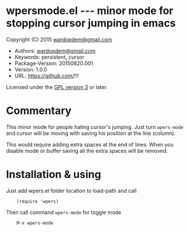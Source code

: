 # wpersmode.el --- minor mode for stopping cursor jumping in emacs

Copyright (C) 2015 <wardopdem@gmail.com>

* Authors:         wardopdem@gmail.com
* Keywords:        persistent, cursor
* Package-Version: 20150820.001
* Version:         1.0.0
* URL:             https://github.com/!!!

Licensed under the [GPL version 3](http://www.gnu.org/licenses/) or later.

# Commentary

This minor mode for people hating cursor's jumping.
Just turn `wpers-mode` and cursor will be moving
with saving his position at the line (column).

This would require adding extra spaces at the end of lines.
When you disable mode or buffer saving all the extra spaces
will be removed.

# Installation & using
Just add wpers.el folder location to load-path and call

        (require 'wpers)

Then call command `wpers-mode` for toggle mode

        M-x wpers-mode



